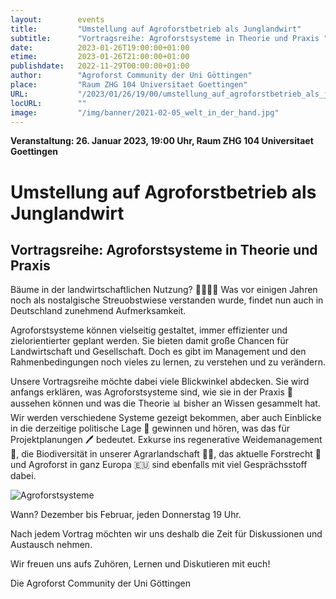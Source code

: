 ```yaml
---
layout:        events
title:         "Umstellung auf Agroforstbetrieb als Junglandwirt"
subtitle:      "Vortragsreihe: Agroforstsysteme in Theorie und Praxis "
date:          2023-01-26T19:00:00+01:00
etime:         2023-01-26T21:00:00+01:00
publishdate:   2022-11-29T00:00:00+01:00
author:        "Agroforst Community der Uni Göttingen"
place:         "Raum ZHG 104 Universitaet Goettingen"
URL:           "/2023/01/26/19/00/umstellung_auf_agroforstbetrieb_als_junglandwirt"
locURL:        ""
image:         "/img/banner/2021-02-05_welt_in_der_hand.jpg"
---
```


**Veranstaltung: 26. Januar 2023, 19:00 Uhr, Raum ZHG 104 Universitaet Goettingen**

Umstellung auf Agroforstbetrieb als Junglandwirt
===========

Vortragsreihe: Agroforstsysteme in Theorie und Praxis 
-----------


Bäume in der landwirtschaftlichen Nutzung? 🌳🌾🌾🌳 Was vor einigen Jahren
noch als nostalgische Streuobstwiese verstanden wurde, findet nun auch
in Deutschland zunehmend Aufmerksamkeit.

Agroforstsysteme können vielseitig gestaltet, immer effizienter und
zielorientierter geplant werden. Sie bieten damit große Chancen für
Landwirtschaft und Gesellschaft. Doch es gibt im Management und den
Rahmenbedingungen noch vieles zu lernen, zu verstehen und zu verändern.

Unsere Vortragsreihe möchte dabei viele Blickwinkel abdecken. Sie wird
anfangs erklären, was Agroforstsysteme sind, wie sie in der Praxis 🚜
aussehen können und was die Theorie 📊 bisher an Wissen gesammelt hat.
Wir werden verschiedene Systeme gezeigt bekommen, aber auch Einblicke in
die derzeitige politische Lage 📑 gewinnen und hören, was das für
Projektplanungen 🖊 bedeutet. Exkurse ins regenerative Weidemanagement 🐂,
die Biodiversität in unserer Agrarlandschaft 🌿🦗, das aktuelle Forstrecht
🌲 und Agroforst in ganz Europa 🇪🇺 sind ebenfalls mit viel Gesprächsstoff
dabei.

![Agroforstsysteme](/img/event/2022-12-01-Vortragsreihe_Agroforstsysteme.jpg)

Wann? Dezember bis Februar, jeden Donnerstag 19 Uhr.

Nach jedem Vortrag möchten wir uns deshalb die Zeit für Diskussionen und
Austausch nehmen.

Wir freuen uns aufs Zuhören, Lernen und Diskutieren mit euch!

Die Agroforst Community der Uni Göttingen
